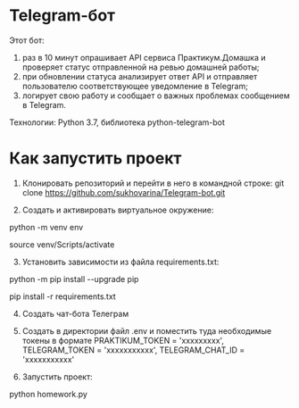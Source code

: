 # Telegram-бот

Этот бот:
1. раз в 10 минут опрашивает API сервиса Практикум.Домашка и проверяет статус отправленной на ревью домашней работы;
2. при обновлении статуса анализирует ответ API и отправляет пользователю соответствующее уведомление в Telegram;
3. логирует свою работу и сообщает о важных проблемах сообщением в Telegram.

Технологии:
Python 3.7,
библиотека python-telegram-bot

# Как запустить проект
1. Клонировать репозиторий и перейти в него в командной строке:
git clone https://github.com/sukhovarina/Telegram-bot.git

2. Cоздать и активировать виртуальное окружение:

python -m venv env

source venv/Scripts/activate

3. Установить зависимости из файла requirements.txt:

python -m pip install --upgrade pip

pip install -r requirements.txt

4. Создать чат-бота Телеграм

5. Создать в директории файл .env и поместить туда необходимые токены в формате PRAKTIKUM_TOKEN = 'ххххххххх', TELEGRAM_TOKEN = 'ххххххххххх', TELEGRAM_CHAT_ID = 'ххххххххххх'

6. Запустить проект:

python homework.py
